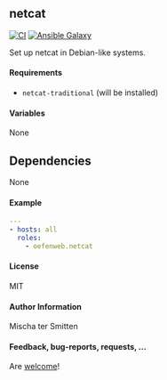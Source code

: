 ## netcat

[![CI](https://github.com/Oefenweb/ansible-netcat/workflows/CI/badge.svg)](https://github.com/Oefenweb/ansible-netcat/actions?query=workflow%3ACI)
[![Ansible Galaxy](http://img.shields.io/badge/ansible--galaxy-netcat-blue.svg)](https://galaxy.ansible.com/Oefenweb/netcat)

Set up netcat in Debian-like systems.

#### Requirements

* `netcat-traditional` (will be installed)

#### Variables

None

## Dependencies

None

#### Example

```yaml
---
- hosts: all
  roles:
    - oefenweb.netcat
```

#### License

MIT

#### Author Information

Mischa ter Smitten

#### Feedback, bug-reports, requests, ...

Are [welcome](https://github.com/Oefenweb/ansible-netcat/issues)!
